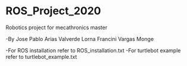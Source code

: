 # ROS_Project_2020 
Robotics project for mecathronics master
 
-By
	Jose Pablo Arias Valverde 
	Lorna Francini Vargas Monge
	
-For ROS installation refer to ROS_installation.txt 
-For turtlebot example refer to turtlebot_example.txt 


